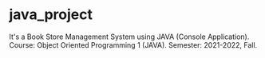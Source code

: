 # java_project
It's a Book Store Management System using JAVA (Console Application). 
Course: Object Oriented Programming 1 (JAVA). 
Semester: 2021-2022, Fall.
